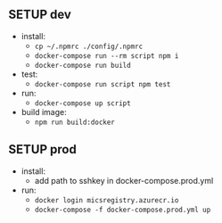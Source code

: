 ## SETUP dev
- install:
  - `cp ~/.npmrc ./config/.npmrc`
  - `docker-compose run --rm script npm i`
  - `docker-compose run build`
- test:
  - `docker-compose run script npm test`
- run:
  - `docker-compose up script`
- build image:
  - `npm run build:docker`


## SETUP prod
- install:
  - add path to sshkey in docker-compose.prod.yml
- run:
  - `docker login micsregistry.azurecr.io`
  - `docker-compose -f docker-compose.prod.yml up`